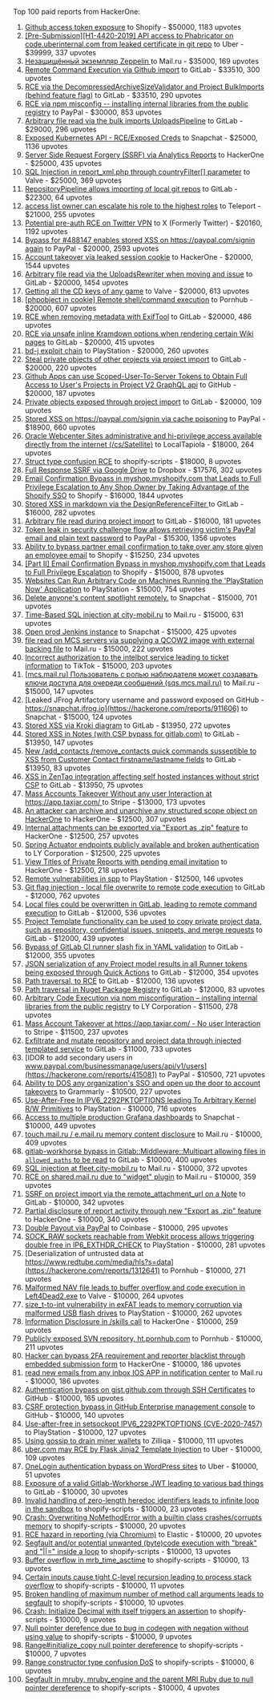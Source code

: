 Top 100 paid reports from HackerOne:

1. [Github access token exposure](https://hackerone.com/reports/1087489) to Shopify - $50000, 1183 upvotes
2. [[Pre-Submission][H1-4420-2019] API access to Phabricator on code.uberinternal.com from leaked certificate in git repo](https://hackerone.com/reports/591813) to Uber - $39999, 337 upvotes
3. [Незащищённый экземпляр Zeppelin ](https://hackerone.com/reports/992564) to Mail.ru - $35000, 169 upvotes
4. [Remote Command Execution via Github import](https://hackerone.com/reports/1679624) to GitLab - $33510, 300 upvotes
5. [RCE via the DecompressedArchiveSizeValidator and Project BulkImports (behind feature flag)](https://hackerone.com/reports/1609965) to GitLab - $33510, 290 upvotes
6. [RCE via npm misconfig -- installing internal libraries from the public registry](https://hackerone.com/reports/925585) to PayPal - $30000, 853 upvotes
7. [Arbitrary file read  via the bulk imports UploadsPipeline](https://hackerone.com/reports/1439593) to GitLab - $29000, 296 upvotes
8. [Exposed Kubernetes API - RCE/Exposed Creds](https://hackerone.com/reports/455645) to Snapchat - $25000, 1136 upvotes
9. [Server Side Request Forgery (SSRF) via Analytics Reports](https://hackerone.com/reports/2262382) to HackerOne - $25000, 435 upvotes
10. [SQL Injection in report_xml.php through countryFilter[] parameter](https://hackerone.com/reports/383127) to Valve - $25000, 369 upvotes
11. [RepositoryPipeline allows importing of local git repos](https://hackerone.com/reports/1685822) to GitLab - $22300, 64 upvotes
12. [access list owner can escalate his role to the highest roles](https://hackerone.com/reports/2281075) to Teleport - $21000, 255 upvotes
13. [Potential pre-auth RCE on Twitter VPN](https://hackerone.com/reports/591295) to X (Formerly Twitter) - $20160, 1192 upvotes
14. [Bypass for #488147 enables stored XSS on https://paypal.com/signin again](https://hackerone.com/reports/510152) to PayPal - $20000, 2593 upvotes
15. [Account takeover via leaked session cookie](https://hackerone.com/reports/745324) to HackerOne - $20000, 1544 upvotes
16. [Arbitrary file read via the UploadsRewriter when moving and issue](https://hackerone.com/reports/827052) to GitLab - $20000, 1454 upvotes
17. [Getting all the CD keys of any game](https://hackerone.com/reports/391217) to Valve - $20000, 613 upvotes
18. [[phpobject in cookie] Remote shell/command execution](https://hackerone.com/reports/141956) to Pornhub - $20000, 607 upvotes
19. [RCE when removing metadata with ExifTool](https://hackerone.com/reports/1154542) to GitLab - $20000, 486 upvotes
20. [RCE via unsafe inline Kramdown options when rendering certain Wiki pages](https://hackerone.com/reports/1125425) to GitLab - $20000, 415 upvotes
21. [bd-j exploit chain](https://hackerone.com/reports/1379975) to PlayStation - $20000, 260 upvotes
22. [Steal private objects of other projects via project import](https://hackerone.com/reports/743953) to GitLab - $20000, 220 upvotes
23. [Github Apps can use Scoped-User-To-Server Tokens to Obtain Full Access to User's Projects in Project V2 GraphQL api](https://hackerone.com/reports/1711938) to GitHub - $20000, 187 upvotes
24. [Private objects exposed through project import](https://hackerone.com/reports/767770) to GitLab - $20000, 109 upvotes
25. [Stored XSS on https://paypal.com/signin via cache poisoning](https://hackerone.com/reports/488147) to PayPal - $18900, 660 upvotes
26. [Oracle Webcenter Sites administrative and hi-privilege access available directly from the internet (/cs/Satellite)](https://hackerone.com/reports/170532) to LocalTapiola - $18000, 264 upvotes
27. [Struct type confusion RCE](https://hackerone.com/reports/181879) to shopify-scripts - $18000, 8 upvotes
28. [Full Response SSRF via Google Drive](https://hackerone.com/reports/1406938) to Dropbox - $17576, 302 upvotes
29. [Email Confirmation Bypass in myshop.myshopify.com that Leads to Full Privilege Escalation to Any Shop Owner by Taking Advantage of the Shopify SSO](https://hackerone.com/reports/791775) to Shopify - $16000, 1844 upvotes
30. [Stored XSS in markdown via the DesignReferenceFilter ](https://hackerone.com/reports/1212067) to GitLab - $16000, 282 upvotes
31. [Arbitrary file read during project import](https://hackerone.com/reports/1132378) to GitLab - $16000, 181 upvotes
32. [Token leak in security challenge flow allows retrieving victim's PayPal email and plain text password](https://hackerone.com/reports/739737) to PayPal - $15300, 1356 upvotes
33. [Ability to bypass partner email confirmation to take over any store given an employee email](https://hackerone.com/reports/300305) to Shopify - $15250, 234 upvotes
34. [[Part II] Email Confirmation Bypass in myshop.myshopify.com that Leads to Full Privilege Escalation](https://hackerone.com/reports/796808) to Shopify - $15000, 878 upvotes
35. [Websites Can Run Arbitrary Code on Machines Running the 'PlayStation Now' Application](https://hackerone.com/reports/873614) to PlayStation - $15000, 754 upvotes
36. [Delete anyone's content spotlight remotely.](https://hackerone.com/reports/1819832) to Snapchat - $15000, 701 upvotes
37. [Time-Based SQL injection at city-mobil.ru](https://hackerone.com/reports/868436) to Mail.ru - $15000, 631 upvotes
38. [Open prod Jenkins instance](https://hackerone.com/reports/231460) to Snapchat - $15000, 425 upvotes
39. [file read on MCS servers via supplying a QCOW2 image with external backing file](https://hackerone.com/reports/1024899) to Mail.ru - $15000, 222 upvotes
40. [Incorrect authorization to the intelbot service leading to ticket information](https://hackerone.com/reports/1328546) to TikTok - $15000, 203 upvotes
41. [[mcs.mail.ru] Пользователь с ролью наблюдателя может создавать ключи доступа для очереди сообщений (sqs.mcs.mail.ru)](https://hackerone.com/reports/1177451) to Mail.ru - $15000, 147 upvotes
42. [Leaked JFrog Artifactory  username and password exposed on GitHub - https://snapchat.jfrog.io](https://hackerone.com/reports/911606) to Snapchat - $15000, 124 upvotes
43. [Stored XSS via Kroki diagram](https://hackerone.com/reports/1731349) to GitLab - $13950, 272 upvotes
44. [Stored XSS in Notes (with CSP bypass for gitlab.com)](https://hackerone.com/reports/1481207) to GitLab - $13950, 147 upvotes
45. [New /add_contacts /remove_contacts quick commands susseptible to XSS from Customer Contact firstname/lastname fields](https://hackerone.com/reports/1578400) to GitLab - $13950, 83 upvotes
46. [XSS in ZenTao integration affecting self hosted instances without strict CSP](https://hackerone.com/reports/1542510) to GitLab - $13950, 75 upvotes
47. [Mass Accounts Takeover Without any user Interaction  at https://app.taxjar.com/ ](https://hackerone.com/reports/1685970) to Stripe - $13000, 173 upvotes
48. [An attacker can archive and unarchive any structured scope object on HackerOne](https://hackerone.com/reports/1501611) to HackerOne - $12500, 307 upvotes
49. [Internal attachments can be exported via "Export as .zip" feature](https://hackerone.com/reports/186230) to HackerOne - $12500, 257 upvotes
50. [Spring Actuator endpoints publicly available and broken authentication](https://hackerone.com/reports/838635) to LY Corporation - $12500, 225 upvotes
51. [View Titles of Private Reports with pending email invitation](https://hackerone.com/reports/2312029) to HackerOne - $12500, 218 upvotes
52. [Remote vulnerabilities in spp](https://hackerone.com/reports/2177925) to PlayStation - $12500, 146 upvotes
53. [Git flag injection - local file overwrite to remote code execution](https://hackerone.com/reports/658013) to GitLab - $12000, 762 upvotes
54. [Local files could be overwritten in GitLab, leading to remote command execution](https://hackerone.com/reports/587854) to GitLab - $12000, 536 upvotes
55. [Project Template functionality can be used to copy private project data, such as repository, confidential issues, snippets, and merge requests](https://hackerone.com/reports/689314) to GitLab - $12000, 439 upvotes
56. [Bypass of GitLab CI runner slash fix in YAML validation](https://hackerone.com/reports/409395) to GitLab - $12000, 355 upvotes
57. [JSON serialization of any Project model results in all Runner tokens being exposed through Quick Actions](https://hackerone.com/reports/509924) to GitLab - $12000, 354 upvotes
58. [Path traversal, to RCE](https://hackerone.com/reports/733072) to GitLab - $12000, 136 upvotes
59. [Path traversal in Nuget Package Registry](https://hackerone.com/reports/822262) to GitLab - $12000, 83 upvotes
60. [Arbitrary Code Execution via npm misconfiguration – installing internal libraries from the public registry](https://hackerone.com/reports/1043385) to LY Corporation - $11500, 278 upvotes
61. [Mass Account Takeover at https://app.taxjar.com/ - No user Interaction](https://hackerone.com/reports/1581240) to Stripe - $11500, 237 upvotes
62. [Exfiltrate and mutate repository and project data through injected templated service](https://hackerone.com/reports/446585) to GitLab - $11000, 733 upvotes
63. [IDOR to add secondary users in www.paypal.com/businessmanage/users/api/v1/users](https://hackerone.com/reports/415081) to PayPal - $10500, 721 upvotes
64. [Ability to DOS any organization's SSO and open up the door to account takeovers](https://hackerone.com/reports/976603) to Grammarly - $10500, 227 upvotes
65. [Use-After-Free In IPV6_2292PKTOPTIONS leading To Arbitrary Kernel R/W Primitives](https://hackerone.com/reports/826026) to PlayStation - $10000, 716 upvotes
66. [Access to multiple production Grafana dashboards](https://hackerone.com/reports/663628) to Snapchat - $10000, 449 upvotes
67. [touch.mail.ru / e.mail.ru memory content disclosure](https://hackerone.com/reports/513236) to Mail.ru - $10000, 409 upvotes
68. [gitlab-workhorse bypass in Gitlab::Middleware::Multipart allowing files in `allowed_paths` to be read](https://hackerone.com/reports/850447) to GitLab - $10000, 400 upvotes
69. [SQL injection at fleet.city-mobil.ru](https://hackerone.com/reports/881901) to Mail.ru - $10000, 372 upvotes
70. [RCE on shared.mail.ru due to "widget" plugin](https://hackerone.com/reports/518637) to Mail.ru - $10000, 359 upvotes
71. [SSRF on project import via the remote_attachment_url on a Note](https://hackerone.com/reports/826361) to GitLab - $10000, 342 upvotes
72. [Partial disclosure of report activity through new "Export as .zip" feature](https://hackerone.com/reports/182358) to HackerOne - $10000, 340 upvotes
73. [Double Payout via PayPal](https://hackerone.com/reports/307239) to Coinbase - $10000, 295 upvotes
74. [SOCK_RAW sockets reachable from Webkit process allows triggering double free in IP6_EXTHDR_CHECK](https://hackerone.com/reports/943231) to PlayStation - $10000, 281 upvotes
75. [Deserialization of untrusted data at https://www.redtube.com/media/hls?s=data](https://hackerone.com/reports/1312641) to Pornhub - $10000, 271 upvotes
76. [Malformed NAV file leads to buffer overflow and code execution in Left4Dead2.exe](https://hackerone.com/reports/542180) to Valve - $10000, 264 upvotes
77. [size_t-to-int vulnerability in exFAT leads to memory corruption via malformed USB flash drives](https://hackerone.com/reports/1340942) to PlayStation - $10000, 262 upvotes
78. [Information Disclosure in /skills call](https://hackerone.com/reports/188719) to HackerOne - $10000, 259 upvotes
79. [Publicly exposed SVN repository, ht.pornhub.com](https://hackerone.com/reports/72243) to Pornhub - $10000, 211 upvotes
80. [Hacker can bypass 2FA requirement and reporter blacklist through embedded submission form](https://hackerone.com/reports/418767) to HackerOne - $10000, 186 upvotes
81. [read new emails from any inbox IOS APP in notification center](https://hackerone.com/reports/977212) to Mail.ru - $10000, 186 upvotes
82. [Authentication bypass on gist.github.com through SSH Certificates](https://hackerone.com/reports/1901040) to GitHub - $10000, 165 upvotes
83. [CSRF protection bypass in GitHub Enterprise management console](https://hackerone.com/reports/1497169) to GitHub - $10000, 140 upvotes
84. [Use-after-free in setsockopt IPV6_2292PKTOPTIONS (CVE-2020-7457)](https://hackerone.com/reports/1441103) to PlayStation - $10000, 127 upvotes
85. [Using gossip to drain miner wallets](https://hackerone.com/reports/1058879) to Zilliqa - $10000, 111 upvotes
86. [uber.com may RCE by Flask Jinja2 Template Injection](https://hackerone.com/reports/125980) to Uber - $10000, 109 upvotes
87. [OneLogin authentication bypass on WordPress sites](https://hackerone.com/reports/136169) to Uber - $10000, 51 upvotes
88. [Exposure of a valid Gitlab-Workhorse JWT leading to various bad things](https://hackerone.com/reports/1040786) to GitLab - $10000, 30 upvotes
89. [Invalid handling of zero-length heredoc identifiers leads to infinite loop in the sandbox](https://hackerone.com/reports/187305) to shopify-scripts - $10000, 23 upvotes
90. [Crash: Overwriting NoMethodError with a builtin class crashes/corrupts memory](https://hackerone.com/reports/186723) to shopify-scripts - $10000, 20 upvotes
91. [RCE hazard in reporting (via Chromium)](https://hackerone.com/reports/1168765) to Elastic - $10000, 20 upvotes
92. [Segfault and/or potential unwanted (byte)code execution with "break" and "||=" inside a loop](https://hackerone.com/reports/183356) to shopify-scripts - $10000, 13 upvotes
93. [Buffer overflow in mrb_time_asctime](https://hackerone.com/reports/188326) to shopify-scripts - $10000, 13 upvotes
94. [Certain inputs cause tight C-level recursion leading to process stack overflow](https://hackerone.com/reports/189633) to shopify-scripts - $10000, 11 upvotes
95. [Broken handling of maximum number of method call arguments leads to segfault](https://hackerone.com/reports/182484) to shopify-scripts - $10000, 10 upvotes
96. [Crash: Initialize Decimal with itself triggers an assertion](https://hackerone.com/reports/185775) to shopify-scripts - $10000, 9 upvotes
97. [Null pointer derefence due to bug in codegen with negation without using value](https://hackerone.com/reports/187536) to shopify-scripts - $10000, 9 upvotes
98. [Range#initialize_copy null pointer dereference](https://hackerone.com/reports/181685) to shopify-scripts - $10000, 7 upvotes
99. [Range constructor type confusion DoS](https://hackerone.com/reports/181910) to shopify-scripts - $10000, 6 upvotes
100. [Segfault in mruby, mruby_engine and the parent MRI Ruby due to null pointer dereference](https://hackerone.com/reports/181828) to shopify-scripts - $10000, 4 upvotes
